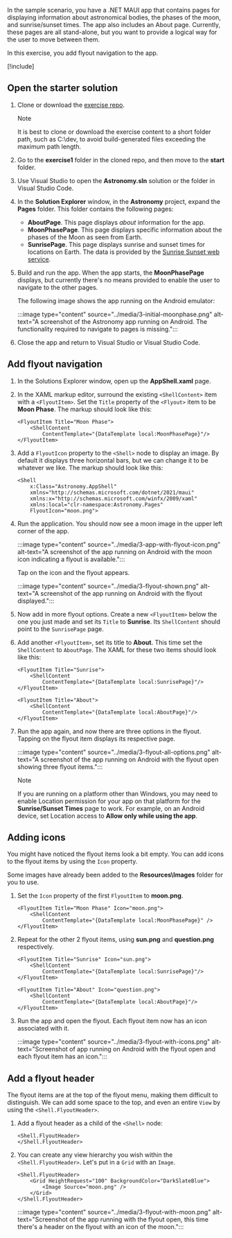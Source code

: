 In the sample scenario, you have a .NET MAUI app that contains pages for displaying information about astronomical bodies, the phases of the moon, and sunrise/sunset times. The app also includes an About page. Currently, these pages are all stand-alone, but you want to provide a logical way for the user to move between them.

In this exercise, you add flyout navigation to the app.

[!include[](../../../includes/dotnet9-sdk-version.md)]

## Open the starter solution

1. Clone or download the [exercise repo](https://github.com/MicrosoftDocs/mslearn-dotnetmaui-create-multi-page-apps).

    > [!NOTE]
    > It is best to clone or download the exercise content to a short folder path, such as C:\dev\, to avoid build-generated files exceeding the maximum path length.

1. Go to the **exercise1** folder in the cloned repo, and then move to the **start** folder.

1. Use Visual Studio to open the **Astronomy.sln** solution or the folder in Visual Studio Code.

1. In the **Solution Explorer** window, in the **Astronomy** project, expand the **Pages** folder. This folder contains the following pages:

    - **AboutPage**. This page displays *about* information for the app.
    - **MoonPhasePage**. This page displays specific information about the phases of the Moon as seen from Earth.
    - **SunrisePage**. This page displays sunrise and sunset times for locations on Earth. The data is provided by the [Sunrise Sunset web service](https://sunrise-sunset.org/api).

1. Build and run the app. When the app starts, the **MoonPhasePage** displays, but currently there's no means provided to enable the user to navigate to the other pages.

    The following image shows the app running on the Android emulator:

    :::image type="content" source="../media/3-initial-moonphase.png" alt-text="A screenshot of the Astronomy app running on Android. The functionality required to navigate to pages is missing.":::

1. Close the app and return to Visual Studio or Visual Studio Code.

## Add flyout navigation

1. In the Solutions Explorer window, open up the **AppShell.xaml** page.

1. In the XAML markup editor, surround the existing `<ShellContent>` item with a `<FlyoutItem>`. Set the `Title` property of the `<Flyout>` item to be **Moon Phase**. The markup should look like this:

    ```xaml
    <FlyoutItem Title="Moon Phase">
        <ShellContent
            ContentTemplate="{DataTemplate local:MoonPhasePage}"/> 
    </FlyoutItem>
    ```

1. Add a `FlyoutIcon` property to the `<Shell>` node to display an image. By default it displays three horizontal bars, but we can change it to be whatever we like. The markup should look like this:

    ```xaml
    <Shell
        x:Class="Astronomy.AppShell"
        xmlns="http://schemas.microsoft.com/dotnet/2021/maui"
        xmlns:x="http://schemas.microsoft.com/winfx/2009/xaml"
        xmlns:local="clr-namespace:Astronomy.Pages"
        FlyoutIcon="moon.png">
    ```

1. Run the application. You should now see a moon image in the upper left corner of the app.

    :::image type="content" source="../media/3-app-with-flyout-icon.png" alt-text="A screenshot of the app running on Android with the moon icon indicating a flyout is available.":::

    Tap on the icon and the flyout appears.

    :::image type="content" source="../media/3-flyout-shown.png" alt-text="A screenshot of the app running on Android with the flyout displayed.":::

1. Now add in more flyout options. Create a new `<FlyoutItem>` below the one you just made and set its `Title` to **Sunrise**. Its `ShellContent` should point to the `SunrisePage` page.
1. Add another `<FlyoutItem>`, set its title to **About**. This time set the `ShellContent` to `AboutPage`. The XAML for these two items should look like this:

    ```xaml
    <FlyoutItem Title="Sunrise">
        <ShellContent
            ContentTemplate="{DataTemplate local:SunrisePage}"/>
    </FlyoutItem>

    <FlyoutItem Title="About">
        <ShellContent
            ContentTemplate="{DataTemplate local:AboutPage}"/>
    </FlyoutItem>
    ```

1. Run the app again, and now there are three options in the flyout. Tapping on the flyout item displays its respective page.

    :::image type="content" source="../media/3-flyout-all-options.png" alt-text="A screenshot of the app running on Android with the flyout open showing three flyout items.":::

    > [!NOTE]
    > If you are running on a platform other than Windows, you may need to enable Location permission for your app on that platform for the **Sunrise/Sunset Times** page to work. For example, on an Android device, set Location access to **Allow only while using the app**.

## Adding icons

You might have noticed the flyout items look a bit empty. You can add icons to the flyout items by using the `Icon` property.

Some images have already been added to the **Resources\Images** folder for you to use.

1. Set the `Icon` property of the first `FlyoutItem` to **moon.png**.

    ```xaml
    <FlyoutItem Title="Moon Phase" Icon="moon.png">
        <ShellContent
            ContentTemplate="{DataTemplate local:MoonPhasePage}" />
    </FlyoutItem>
    ```

1. Repeat for the other 2 flyout items, using **sun.png** and **question.png** respectively.

    ```xaml
    <FlyoutItem Title="Sunrise" Icon="sun.png">
        <ShellContent
            ContentTemplate="{DataTemplate local:SunrisePage}"/>
    </FlyoutItem>

    <FlyoutItem Title="About" Icon="question.png">
        <ShellContent
            ContentTemplate="{DataTemplate local:AboutPage}"/>
    </FlyoutItem>
    ```

1. Run the app and open the flyout. Each flyout item now has an icon associated with it.

    :::image type="content" source="../media/3-flyout-with-icons.png" alt-text="Screenshot of app running on Android with the flyout open and each flyout item has an icon.":::

## Add a flyout header

The flyout items are at the top of the flyout menu, making them difficult to distinguish. We can add some space to the top, and even an entire `View` by using the `<Shell.FlyoutHeader>`.

1. Add a flyout header as a child of the `<Shell>` node:

    ```xaml
    <Shell.FlyoutHeader>
    </Shell.FlyoutHeader>
    ```

1. You can create any view hierarchy you wish within the `<Shell.FlyoutHeader>`. Let's put in a `Grid` with an `Image`.

    ```xaml
    <Shell.FlyoutHeader>
        <Grid HeightRequest="100" BackgroundColor="DarkSlateBlue">
            <Image Source="moon.png" />
        </Grid>
    </Shell.FlyoutHeader>
    ```

    :::image type="content" source="../media/3-flyout-with-moon.png" alt-text="Screenshot of the app running with the flyout open, this time there's a header on the flyout with an icon of the moon.":::
